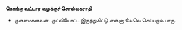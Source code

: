 **கொங்கு வட்டார வழக்குச் சொல்லகராதி**
- குள்ளமானவன். குட்லியோட்ட இருந்துகிட்டு என்னா வேலெ செய்யறாம் பாரு.


